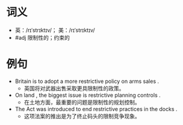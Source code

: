# 词义
- 英：/rɪˈstrɪktɪv/； 美：/rɪˈstrɪktɪv/
- #adj 限制性的；约束的
# 例句
- Britain is to adopt a more restrictive policy on arms sales .
	- 英国将对武器出售采取更具限制性的政策。
- On land , the biggest issue is restrictive planning controls .
	- 在土地方面，最重要的问题是限制性的规划控制。
- The Act was introduced to end restrictive practices in the docks .
	- 这项法案的推出是为了终止码头的限制竞争现象。
